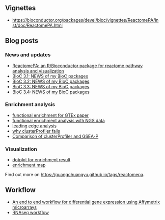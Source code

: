 <!-- addtoany:= -->

<link rel="stylesheet" href="https://guangchuangyu.github.io/css/font-awesome.min.css">


## <i class="fa fa-book"></i> Vignettes

+ <https://bioconductor.org/packages/devel/bioc/vignettes/ReactomePA/inst/doc/ReactomePA.html>

## <i class="fa fa-wordpress"></i> Blog posts

### <i class="fa fa-angle-double-right"></i> News and updates

+ [ReactomePA: an R/Bioconductor package for reactome pathway analysis and visualization](https://guangchuangyu.github.io/2016/02/reactomepa-an-r/bioconductor-package-for-reactome-pathway-analysis-and-visualization)
+ [BioC 3.1: NEWS of my BioC packages](https://guangchuangyu.github.io/2015/04/bioc-31-news-of-my-bioc-packages)
+ [BioC 3.2: NEWS of my BioC packages](https://guangchuangyu.github.io/2015/10/bioc-32-news-of-my-bioc-packages)
+ [BioC 3.3: NEWS of my BioC packages](https://guangchuangyu.github.io/2016/05/bioc-33-news-of-my-bioc-packages/)
+ [BioC 3.4: NEWS of my BioC packages](https://guangchuangyu.github.io/2016/10/bioc-34-news-of-my-bioc-packages)

### <i class="fa fa-angle-double-right"></i> Enrichment analysis

+ [functional enrichment for GTEx paper](https://guangchuangyu.github.io/2015/08/functional-enrichment-for-gtex-paper)
+ [functional enrichment analysis with NGS data](https://guangchuangyu.github.io/2015/08/functional-enrichment-analysis-with-ngs-data)
+ [leading edge analysis](https://guangchuangyu.github.io/2016/07/leading-edge-analysis/)
+ [why clusterProfiler fails](https://guangchuangyu.github.io/2014/08/why-clusterprofiler-fails)
+ [Comparison of clusterProfiler and GSEA-P](https://guangchuangyu.github.io/2015/11/comparison-of-clusterprofiler-and-gsea-p)

### <i class="fa fa-angle-double-right"></i> Visualization

+ [dotplot for enrichment result](https://guangchuangyu.github.io/2015/06/dotplot-for-enrichment-result)
+ [enrichment map](https://guangchuangyu.github.io/2014/08/enrichment-map)


<i class="fa fa-hand-o-right"></i> Find out more on <https://guangchuangyu.github.io/tags/reactomepa>.

## <i class="fa fa-gift"></i> Workflow

+ [An end to end workflow for differential gene expression using Affymetrix microarrays](http://f1000research.com/articles/5-1384/v1)
+ [RNAseq workflow](https://github.com/twbattaglia/RNAseq-workflow)
